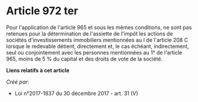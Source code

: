 # Article 972 ter

Pour l'application de l'article 965 et sous les mêmes conditions, ne sont pas retenues pour la détermination de l'assiette de
l'impôt les actions de sociétés d'investissements immobiliers mentionnées au I de l'article 208 C lorsque le redevable
détient, directement et, le cas échéant, indirectement, seul ou conjointement avec les personnes mentionnées au 1° de
l'article 965, moins de 5 % du capital et des droits de vote de la société.

**Liens relatifs à cet article**

_Créé par_:

  - Loi n°2017-1837 du 30 décembre 2017 - art. 31 (V)
